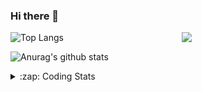 ### Hi there 👋

<!--
**tao8687/tao8687** is a ✨ _special_ ✨ repository because its `README.md` (this file) appears on your GitHub profile.

Here are some ideas to get you started:

- 🔭 I’m currently working on ...
- 🌱 I’m currently learning ...
- 👯 I’m looking to collaborate on ...
- 🤔 I’m looking for help with ...
- 💬 Ask me about ...
- 📫 How to reach me: ...
- 😄 Pronouns: ...
- ⚡ Fun fact: ...
-->

<img align='right' src="https://media.giphy.com/media/M9gbBd9nbDrOTu1Mqx/giphy.gif" width="230">

![Top Langs](https://github-readme-stats.vercel.app/api/top-langs/?username=tao8687&layout=compact&title_color=23238E&text_color=A67D3D)

![Anurag's github stats](https://github-readme-stats.vercel.app/api?username=tao8687&show_icons=true&&text_color=A67D3D&title_color=23238E&show_icons=false&count_private=true&hide=stars)

<details>
  <summary>:zap: Coding Stats</summary>
  <b>
<!--START_SECTION:waka-->
![Profile Views](http://img.shields.io/badge/Profile%20Views-6-blue)

**🐱 My GitHub Data** 

> 🏆 4 Contributions in the Year 2022
 > 
> 📦 886.4 kB Used in GitHub's Storage 
 > 
> 🚫 Not Opted to Hire
 > 
> 📜 50 Public Repositories 
 > 
> 🔑 22 Private Repositories  
 > 
**I'm an Early 🐤** 

```text
🌞 Morning    111 commits    ███████████████░░░░░░░░░░   61.67% 
🌆 Daytime    32 commits     ████░░░░░░░░░░░░░░░░░░░░░   17.78% 
🌃 Evening    37 commits     █████░░░░░░░░░░░░░░░░░░░░   20.56% 
🌙 Night      0 commits      ░░░░░░░░░░░░░░░░░░░░░░░░░   0.0%

```
📅 **I'm Most Productive on Tuesday** 

```text
Monday       28 commits     ████░░░░░░░░░░░░░░░░░░░░░   15.56% 
Tuesday      35 commits     ████░░░░░░░░░░░░░░░░░░░░░   19.44% 
Wednesday    35 commits     ████░░░░░░░░░░░░░░░░░░░░░   19.44% 
Thursday     23 commits     ███░░░░░░░░░░░░░░░░░░░░░░   12.78% 
Friday       25 commits     ███░░░░░░░░░░░░░░░░░░░░░░   13.89% 
Saturday     19 commits     ██░░░░░░░░░░░░░░░░░░░░░░░   10.56% 
Sunday       15 commits     ██░░░░░░░░░░░░░░░░░░░░░░░   8.33%

```


📊 **This Week I Spent My Time On** 

```text
⌚︎ Time Zone: Asia/Shanghai

💬 Programming Languages: 
No Activity Tracked This Week

🔥 Editors: 
No Activity Tracked This Week

🐱‍💻 Projects: 
No Activity Tracked This Week

💻 Operating System: 
No Activity Tracked This Week

```

**I Mostly Code in C** 

```text
C                        6 repos             ██████░░░░░░░░░░░░░░░░░░░   25.0% 
Python                   6 repos             ██████░░░░░░░░░░░░░░░░░░░   25.0% 
C++                      5 repos             █████░░░░░░░░░░░░░░░░░░░░   20.83% 
Shell                    2 repos             ██░░░░░░░░░░░░░░░░░░░░░░░   8.33% 
Makefile                 1 repo              █░░░░░░░░░░░░░░░░░░░░░░░░   4.17%

```


**Timeline**

![Chart not found](https://raw.githubusercontent.com/tao8687/tao8687/master/charts/bar_graph.png) 


 Last Updated on 04/01/2022
<!--END_SECTION:waka-->
</details>
